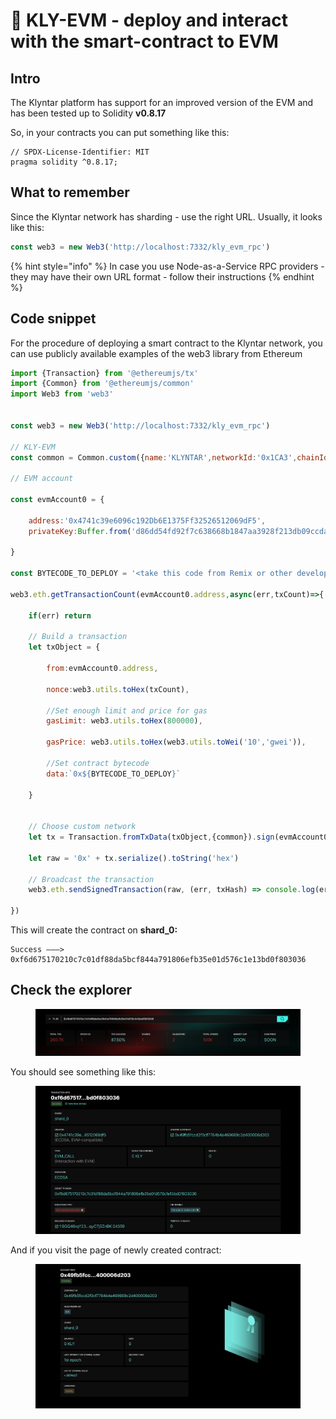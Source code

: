 # 📃 KLY-EVM - deploy and interact with the smart-contract to EVM

## Intro

The Klyntar platform has support for an improved version of the EVM and has been tested up to Solidity **v0.8.17**

So, in your contracts you can put something like this:

```solidity
// SPDX-License-Identifier: MIT
pragma solidity ^0.8.17;
```

## What to remember

Since the Klyntar network has sharding - use the right URL. Usually, it looks like this:

```javascript
const web3 = new Web3('http://localhost:7332/kly_evm_rpc')
```

{% hint style="info" %}
In case you use Node-as-a-Service RPC providers - they may have their own URL format - follow their instructions
{% endhint %}

## Code snippet

For the procedure of deploying a smart contract to the Klyntar network, you can use publicly available examples of the web3 library from Ethereum

```javascript
import {Transaction} from '@ethereumjs/tx'
import {Common} from '@ethereumjs/common'
import Web3 from 'web3'


const web3 = new Web3('http://localhost:7332/kly_evm_rpc')

// KLY-EVM
const common = Common.custom({name:'KLYNTAR',networkId:'0x1CA3',chainId:'0x1CA3'},{hardfork:'london'})

// EVM account

const evmAccount0 = {

    address:'0x4741c39e6096c192Db6E1375Ff32526512069dF5',
    privateKey:Buffer.from('d86dd54fd92f7c638668b1847aa3928f213db09ccda19f1a5f2badeae50cb93e','hex')

}

const BYTECODE_TO_DEPLOY = '<take this code from Remix or other development env>'

web3.eth.getTransactionCount(evmAccount0.address,async(err,txCount)=>{
			
    if(err) return

    // Build a transaction
    let txObject = {

        from:evmAccount0.address,

        nonce:web3.utils.toHex(txCount),
    
        //Set enough limit and price for gas
        gasLimit: web3.utils.toHex(800000),
    
        gasPrice: web3.utils.toHex(web3.utils.toWei('10','gwei')),
            
        //Set contract bytecode
        data:`0x${BYTECODE_TO_DEPLOY}`

    }


    // Choose custom network
    let tx = Transaction.fromTxData(txObject,{common}).sign(evmAccount0.privateKey)

    let raw = '0x' + tx.serialize().toString('hex')

    // Broadcast the transaction
    web3.eth.sendSignedTransaction(raw, (err, txHash) => console.log(err?`Oops,some has been occured ${err}`:`Success ———> ${txHash}`))

})
```

This will create the contract on **shard\_0:**

```code-runner-output
Success ———> 0xf6d675170210c7c01df88da5bcf844a791806efb35e01d576c1e13bd0f803036
```

## Check the explorer

<figure><img src="../../../.gitbook/assets/image (2) (1) (1) (1) (1) (1) (1) (1) (1) (1) (1) (1) (1).png" alt=""><figcaption></figcaption></figure>

You should see something like this:

<figure><img src="../../../.gitbook/assets/image (1) (1) (1) (1) (1) (1) (1) (1) (1) (1) (1) (1) (1) (1) (1) (1) (1) (1) (1) (1).png" alt=""><figcaption></figcaption></figure>

And if you visit the page of newly created contract:

<figure><img src="../../../.gitbook/assets/image (2) (1) (1) (1) (1) (1) (1) (1) (1) (1) (1) (1) (1) (1).png" alt=""><figcaption></figcaption></figure>

